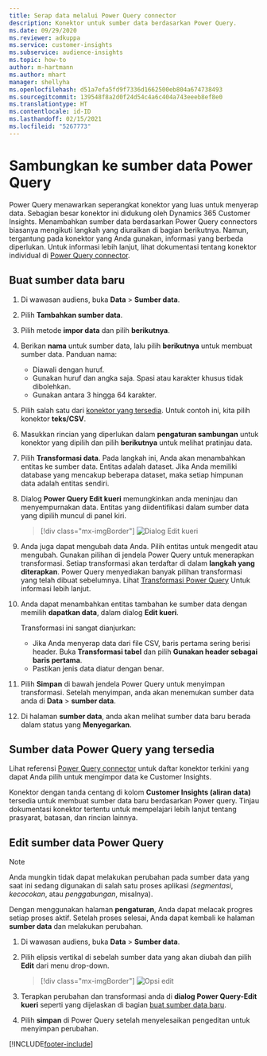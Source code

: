 ```yaml
---
title: Serap data melalui Power Query connector
description: Konektor untuk sumber data berdasarkan Power Query.
ms.date: 09/29/2020
ms.reviewer: adkuppa
ms.service: customer-insights
ms.subservice: audience-insights
ms.topic: how-to
author: m-hartmann
ms.author: mhart
manager: shellyha
ms.openlocfilehash: d51a7efa5fd9f7336d1662500eb804a674738493
ms.sourcegitcommit: 139548f8a2d0f24d54c4a6c404a743eeeb8ef8e0
ms.translationtype: HT
ms.contentlocale: id-ID
ms.lasthandoff: 02/15/2021
ms.locfileid: "5267773"
---
```

# <a name="connect-to-a-power-query-data-source"></a>Sambungkan ke sumber data Power Query

Power Query menawarkan seperangkat konektor yang luas untuk menyerap data. Sebagian besar konektor ini didukung oleh Dynamics 365 Customer Insights. Menambahkan sumber data berdasarkan Power Query connectors biasanya mengikuti langkah yang diuraikan di bagian berikutnya. Namun, tergantung pada konektor yang Anda gunakan, informasi yang berbeda diperlukan. Untuk informasi lebih lanjut, lihat dokumentasi tentang konektor individual di [Power Query connector](https://docs.microsoft.com/power-query/connectors/).

## <a name="create-a-new-data-source"></a>Buat sumber data baru

1. Di wawasan audiens, buka **Data** > **Sumber data**.

1. Pilih **Tambahkan sumber data**.

1. Pilih metode **impor data** dan pilih **berikutnya**.

1. Berikan **nama** untuk sumber data, lalu pilih **berikutnya** untuk membuat sumber data. Panduan nama: 
   - Diawali dengan huruf.
   - Gunakan huruf dan angka saja. Spasi atau karakter khusus tidak dibolehkan.
   - Gunakan antara 3 hingga 64 karakter.

1. Pilih salah satu dari [konektor yang tersedia](#available-power-query-data-sources). Untuk contoh ini, kita pilih konektor **teks/CSV**.

1. Masukkan rincian yang diperlukan dalam **pengaturan sambungan** untuk konektor yang dipilih dan pilih **berikutnya** untuk melihat pratinjau data.

1. Pilih **Transformasi data**. Pada langkah ini, Anda akan menambahkan entitas ke sumber data. Entitas adalah dataset. Jika Anda memiliki database yang mencakup beberapa dataset, maka setiap himpunan data adalah entitas sendiri.

1. Dialog **Power Query Edit kueri** memungkinkan anda meninjau dan menyempurnakan data. Entitas yang diidentifikasi dalam sumber data yang dipilih muncul di panel kiri.

   > [!div class="mx-imgBorder"]
   > ![Dialog Edit kueri](media/data-manager-configure-edit-queries.png "Dialog Edit kueri")

1. Anda juga dapat mengubah data Anda. Pilih entitas untuk mengedit atau mengubah. Gunakan pilihan di jendela Power Query untuk menerapkan transformasi. Setiap transformasi akan terdaftar di dalam **langkah yang diterapkan**. Power Query menyediakan banyak pilihan transformasi yang telah dibuat sebelumnya. Lihat [Transformasi Power Query](https://docs.microsoft.com/power-query/power-query-what-is-power-query#transformations) Untuk informasi lebih lanjut.

1. Anda dapat menambahkan entitas tambahan ke sumber data dengan memilih **dapatkan data**, dalam dialog **Edit kueri**.

   Transformasi ini sangat dianjurkan:

   - Jika Anda menyerap data dari file CSV, baris pertama sering berisi header. Buka **Transformasi tabel** dan pilih **Gunakan header sebagai baris pertama**.
   - Pastikan jenis data diatur dengan benar.

1. Pilih **Simpan** di bawah jendela Power Query untuk menyimpan transformasi. Setelah menyimpan, anda akan menemukan sumber data anda di **Data** > **sumber data**.

1. Di halaman **sumber data**, anda akan melihat sumber data baru berada dalam status yang **Menyegarkan**.

## <a name="available-power-query-data-sources"></a>Sumber data Power Query yang tersedia

Lihat referensi [Power Query connector](https://docs.microsoft.com/power-query/connectors/) untuk daftar konektor terkini yang dapat Anda pilih untuk mengimpor data ke Customer Insights. 

Konektor dengan tanda centang di kolom **Customer Insights (aliran data)** tersedia untuk membuat sumber data baru berdasarkan Power query. Tinjau dokumentasi konektor tertentu untuk mempelajari lebih lanjut tentang prasyarat, batasan, dan rincian lainnya.

## <a name="edit-power-query-data-sources"></a>Edit sumber data Power Query

> [!NOTE]
> Anda mungkin tidak dapat melakukan perubahan pada sumber data yang saat ini sedang digunakan di salah satu proses aplikasi *(segmentasi*, *kecocokan*, atau *penggabungan*, misalnya). 
>
> Dengan menggunakan halaman **pengaturan**, Anda dapat melacak progres setiap proses aktif. Setelah proses selesai, Anda dapat kembali ke halaman **sumber data** dan melakukan perubahan.

1. Di wawasan audiens, buka **Data** > **Sumber data**.

2. Pilih elipsis vertikal di sebelah sumber data yang akan diubah dan pilih **Edit** dari menu drop-down.

   > [!div class="mx-imgBorder"]
   > ![Opsi edit](media/edit-option-data-sources.png "Opsi edit")

3. Terapkan perubahan dan transformasi anda di **dialog Power Query-Edit kueri** seperti yang dijelaskan di bagian [buat sumber data baru](#create-a-new-data-source).

4. Pilih **simpan** di Power Query setelah menyelesaikan pengeditan untuk menyimpan perubahan.


[!INCLUDE[footer-include](../includes/footer-banner.md)]